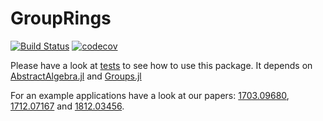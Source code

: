 # GroupRings

[![Build Status](https://travis-ci.org/kalmarek/GroupRings.jl.svg?branch=master)](https://travis-ci.org/kalmarek/GroupRings.jl)
[![codecov](https://codecov.io/gh/kalmarek/GroupRings.jl/branch/master/graph/badge.svg)](https://codecov.io/gh/kalmarek/GroupRings.jl)

Please have a look at [tests](https://github.com/kalmarek/GroupRings.jl/blob/master/test/runtests.jl) to see how to use this package. It depends on [AbstractAlgebra.jl](https://github.com/Nemocas/AbstractAlgebra.jl) and [Groups.jl](https://github.com/kalmarek/Groups.jl) 

For an example applications have a look at our papers:
[1703.09680](https://arxiv.org/abs/1703.09680), [1712.07167](https://arxiv.org/abs/1712.07167) and [1812.03456](https://arxiv.org/abs/1812.03456).
